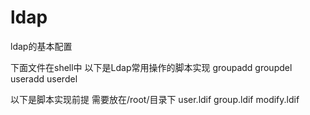 # ldap
ldap的基本配置

下面文件在shell中
以下是Ldap常用操作的脚本实现
groupadd
groupdel
useradd
userdel 

以下是脚本实现前提 需要放在/root/目录下 
user.ldif
group.ldif
modify.ldif
